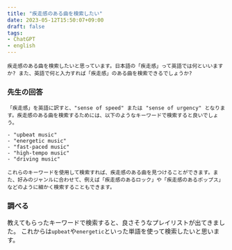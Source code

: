 ```yaml
---
title: "疾走感のある曲を検索したい"
date: 2023-05-12T15:50:07+09:00
draft: false
tags:
- ChatGPT
- english
---
```


```chatQ
疾走感のある曲を検索したいと思っています。日本語の「疾走感」って英語では何といいますか? また、英語で何と入力すれば「疾走感」のある曲を検索できるでしょうか?
```

<!--more-->

### 先生の回答

```chatA
「疾走感」を英語に訳すと、"sense of speed" または "sense of urgency" となります。疾走感のある曲を検索するためには、以下のようなキーワードで検索すると良いでしょう。

- "upbeat music"
- "energetic music"
- "fast-paced music"
- "high-tempo music"
- "driving music"

これらのキーワードを使用して検索すれば、疾走感のある曲を見つけることができます。また、好みのジャンルに合わせて、例えば「疾走感のあるロック」や「疾走感のあるポップス」などのように細かく検索することもできます。
```

### 調べる

教えてもらったキーワードで検索すると、良さそうなプレイリストが出てきました。
これからは`upbeat`や`energetic`といった単語を使って検索したいと思います。

